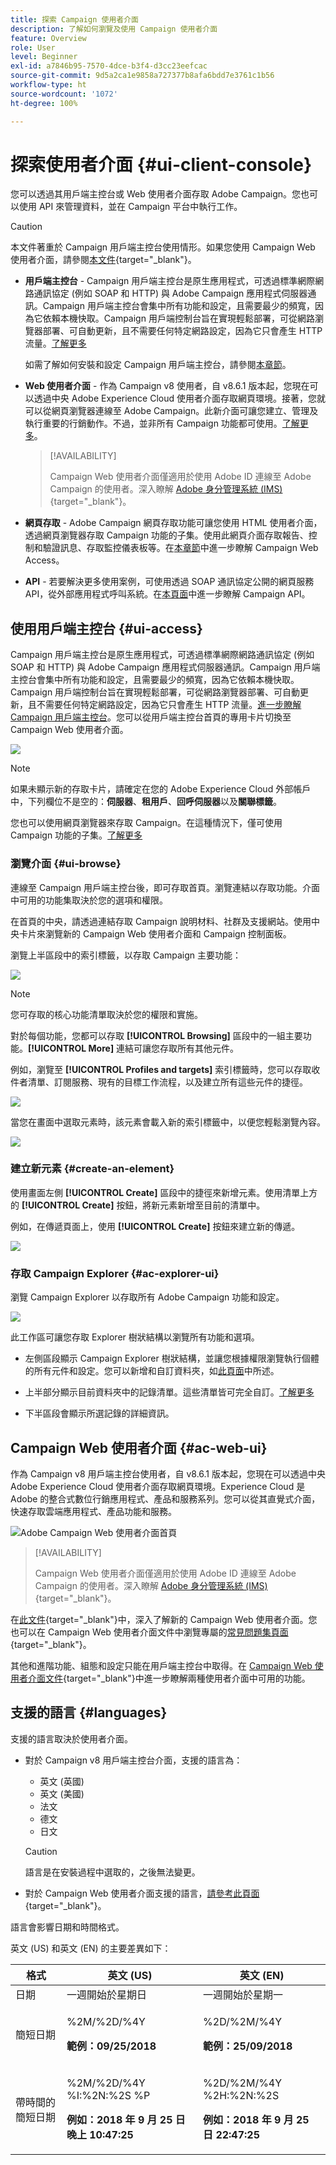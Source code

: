 ```yaml
---
title: 探索 Campaign 使用者介面
description: 了解如何瀏覽及使用 Campaign 使用者介面
feature: Overview
role: User
level: Beginner
exl-id: a7846b95-7570-4dce-b3f4-d3cc23eefcac
source-git-commit: 9d5a2ca1e9858a727377b8afa6bdd7e3761c1b56
workflow-type: ht
source-wordcount: '1072'
ht-degree: 100%

---
```


# 探索使用者介面 {#ui-client-console}

您可以透過其用戶端主控台或 Web 使用者介面存取 Adobe Campaign。您也可以使用 API 來管理資料，並在 Campaign 平台中執行工作。

>[!CAUTION]
>
>本文件著重於 Campaign 用戶端主控台使用情形。如果您使用 Campaign Web 使用者介面，請參閱[本文件](https://experienceleague.adobe.com/docs/campaign-web/v8/campaign-web-home.html?lang=zh-Hant){target="_blank"}。

* **用戶端主控台** - Campaign 用戶端主控台是原生應用程式，可透過標準網際網路通訊協定 (例如 SOAP 和 HTTP) 與 Adobe Campaign 應用程式伺服器通訊。Campaign 用戶端主控台會集中所有功能和設定，且需要最少的頻寬，因為它依賴本機快取。Campaign 用戶端控制台旨在實現輕鬆部署，可從網路瀏覽器部署、可自動更新，且不需要任何特定網路設定，因為它只會產生 HTTP 流量。[了解更多](#ui-access)

  如需了解如何安裝和設定 Campaign 用戶端主控台，請參閱[本章節](../start/connect.md)。

* **Web 使用者介面** - 作為 Campaign v8 使用者，自 v8.6.1 版本起，您現在可以透過中央 Adobe Experience Cloud 使用者介面存取網頁環境。接著，您就可以從網頁瀏覽器連線至 Adobe Campaign。此新介面可讓您建立、管理及執行重要的行銷動作。不過，並非所有 Campaign 功能都可使用。[了解更多](#ac-web-ui)。

  >[!AVAILABILITY]
  >
  >Campaign Web 使用者介面僅適用於使用 Adobe ID 連線至 Adobe Campaign 的使用者。深入瞭解 [Adobe 身分管理系統 (IMS)](https://helpx.adobe.com/tw/enterprise/using/identity.html){target="_blank"}。
  >

* **網頁存取** - Adobe Campaign 網頁存取功能可讓您使用 HTML 使用者介面，透過網頁瀏覽器存取 Campaign 功能的子集。使用此網頁介面存取報告、控制和驗證訊息、存取監控儀表板等。在[本章節](../start/connect.md#web-access)中進一步瞭解 Campaign Web Access。

* **API** - 若要解決更多使用案例，可使用透過 SOAP 通訊協定公開的網頁服務 API，從外部應用程式呼叫系統。在[本頁面](../dev/api.md)中進一步瞭解 Campaign API。


## 使用用戶端主控台 {#ui-access}

Campaign 用戶端主控台是原生應用程式，可透過標準網際網路通訊協定 (例如 SOAP 和 HTTP) 與 Adobe Campaign 應用程式伺服器通訊。Campaign 用戶端主控台會集中所有功能和設定，且需要最少的頻寬，因為它依賴本機快取。Campaign 用戶端控制台旨在實現輕鬆部署，可從網路瀏覽器部署、可自動更新，且不需要任何特定網路設定，因為它只會產生 HTTP 流量。[進一步瞭解 Campaign 用戶端主控台](../start/connect.md)。您可以從用戶端主控台首頁的專用卡片切換至 Campaign Web 使用者介面。

![](assets/web-ui.png)


>[!NOTE]
>
>如果未顯示新的存取卡片，請確定在您的 Adobe Experience Cloud 外部帳戶中，下列欄位不是空的：**伺服器**、**租用戶**、**回呼伺服器**&#x200B;以及&#x200B;**關聯標籤**。


您也可以使用網頁瀏覽器來存取 Campaign。在這種情況下，僅可使用 Campaign 功能的子集。[了解更多](#web-browser)

### 瀏覽介面 {#ui-browse}

連線至 Campaign 用戶端主控台後，即可存取首頁。瀏覽連結以存取功能。介面中可用的功能集取決於您的選項和權限。

在首頁的中央，請透過連結存取 Campaign 說明材料、社群及支援網站。使用中央卡片來瀏覽新的 Campaign Web 使用者介面和 Campaign 控制面板。

瀏覽上半區段中的索引標籤，以存取 Campaign 主要功能：

![](assets/overview-home.png)

>[!NOTE]
>
>您可存取的核心功能清單取決於您的權限和實施。

對於每個功能，您都可以存取 **[!UICONTROL Browsing]** 區段中的一組主要功能。**[!UICONTROL More]** 連結可讓您存取所有其他元件。

例如，瀏覽至 **[!UICONTROL Profiles and targets]** 索引標籤時，您可以存取收件者清單、訂閱服務、現有的目標工作流程，以及建立所有這些元件的捷徑。

![](assets/overview-list.png)

當您在畫面中選取元素時，該元素會載入新的索引標籤中，以便您輕鬆瀏覽內容。

![](assets/new-tab.png)

### 建立新元素 {#create-an-element}

使用畫面左側 **[!UICONTROL Create]** 區段中的捷徑來新增元素。使用清單上方的 **[!UICONTROL Create]** 按鈕，將新元素新增至目前的清單中。

例如，在傳遞頁面上，使用 **[!UICONTROL Create]** 按鈕來建立新的傳遞。

![](assets/new-recipient.png)

<!--
## Use a web browser {#web-browser}

You can also access a subset of Campaign capabilities through the a web browser.

The web access interface is similar to the console interface. From a browser, you can use the same navigation and display features as in the console, but you can perform only a reduced set of actions on campaigns. For example, you can view and cancel campaigns, but you cannot modify campaigns. 

[Learn more about Campaign web access](../start/connect.md#web-access).-->

### 存取 Campaign Explorer {#ac-explorer-ui}

瀏覽 Campaign Explorer 以存取所有 Adobe Campaign 功能和設定。

![](assets/explorer.png)

此工作區可讓您存取 Explorer 樹狀結構以瀏覽所有功能和選項。

* 左側區段顯示 Campaign Explorer 樹狀結構，並讓您根據權限瀏覽執行個體的所有元件和設定。您可以新增和自訂資料夾，如[此頁面](../audiences/folders-and-views.md)中所述。

* 上半部分顯示目前資料夾中的記錄清單。這些清單皆可完全自訂。[了解更多](../config/ui-settings.md)

* 下半區段會顯示所選記錄的詳細資訊。


## Campaign Web 使用者介面 {#ac-web-ui}

作為 Campaign v8 用戶端主控台使用者，自 v8.6.1 版本起，您現在可以透過中央 Adobe Experience Cloud 使用者介面存取網頁環境。Experience Cloud 是 Adobe 的整合式數位行銷應用程式、產品和服務系列。您可以從其直覺式介面，快速存取雲端應用程式、產品功能和服務。

![Adobe Campaign Web 使用者介面首頁](assets/ac-web-home.png)

>[!AVAILABILITY]
>
>Campaign Web 使用者介面僅適用於使用 Adobe ID 連線至 Adobe Campaign 的使用者。深入瞭解 [Adobe 身分管理系統 (IMS)](https://helpx.adobe.com/tw/enterprise/using/identity.html){target="_blank"}。
>

在[此文件](https://experienceleague.adobe.com/docs/campaign-web/v8/campaign-web-home.html?lang=zh-Hant){target="_blank"}中，深入了解新的 Campaign Web 使用者介面。您也可以在 Campaign Web 使用者介面文件中瀏覽專屬的[常見問題集頁面](https://experienceleague.adobe.com/tw/docs/campaign-web/v8/start/faq){target="_blank"}。

其他和進階功能、組態和設定只能在用戶端主控台中取得。在 [Campaign Web 使用者介面文件](https://experienceleague.adobe.com/docs/campaign-web/v8/start/capability-matrix.html?lang=zh-Hant){target="_blank"}中進一步瞭解兩種使用者介面中可用的功能。


## 支援的語言 {#languages}

支援的語言取決於使用者介面。

* 對於 Campaign v8 用戶端主控台介面，支援的語言為：

   * 英文 (英國)
   * 英文 (美國)
   * 法文
   * 德文
   * 日文


  >[!CAUTION]
  >
  >語言是在安裝過程中選取的，之後無法變更。

* 對於 Campaign Web 使用者介面支援的語言，[請參考此頁面](https://experienceleague.adobe.com/docs/campaign-web/v8/start/connect-to-campaign.html?lang=zh-Hant#language-pref){target="_blank"}。


語言會影響日期和時間格式。

英文 (US) 和英文 (EN) 的主要差異如下：

<table> 
 <thead> 
  <tr> 
   <th> 格式<br /> </th> 
   <th> 英文 (US)<br /> </th> 
   <th> 英文 (EN)<br /> </th> 
  </tr> 
 </thead> 
 <tbody> 
  <tr> 
   <td> 日期<br /> </td> 
   <td> 一週開始於星期日<br /> </td> 
   <td> 一週開始於星期一<br /> </td> 
  </tr> 
  <tr> 
   <td> 簡短日期<br /> </td> 
   <td> <p>%2M/%2D/%4Y</p><p><strong>範例：09/25/2018</strong></p> </td> 
   <td> <p>%2D/%2M/%4Y</p><p><strong>範例：25/09/2018</strong></p> </td> 
  </tr> 
  <tr> 
   <td> 帶時間的簡短日期<br /> </td> 
   <td> <p>%2M/%2D/%4Y %I:%2N:%2S %P</p><p><strong>例如：2018 年 9 月 25 日晚上 10:47:25</strong></p> </td> 
   <td> <p>%2D/%2M/%4Y %2H:%2N:%2S</p><p><strong>例如：2018 年 9 月 25 日 22:47:25</strong></p> </td> 
  </tr> 
 </tbody> 
</table>
